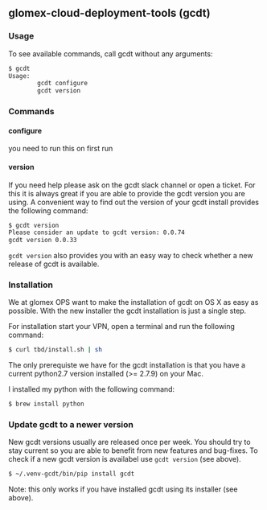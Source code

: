 ## glomex-cloud-deployment-tools (gcdt)
### Usage

To see available commands, call gcdt without any arguments:

```bash
$ gcdt
Usage:
        gcdt configure
        gcdt version
```

### Commands

#### configure
you need to run this on first run

#### version
If you need help please ask on the gcdt slack channel or open a ticket. For this it is always great if you are able to provide the gcdt version you are using.
A convenient way to find out the version of your gcdt install provides the following command:

```bash
$ gcdt version
Please consider an update to gcdt version: 0.0.74
gcdt version 0.0.33
```

`gcdt version` also provides you with an easy way to check whether a new release of gcdt is available.


### Installation

We at glomex OPS want to make the installation of gcdt on OS X as easy as possible. With the new installer the gcdt installation is just a single step.

For installation start your VPN, open a terminal and run the following command:

```bash
$ curl tbd/install.sh | sh
```

The only prerequiste we have for the gcdt installation is that you have a current python2.7 version installed (>= 2.7.9) on your Mac.

I installed my python with the following command:

```bash
$ brew install python
```


### Update gcdt to a newer version

New gcdt versions usually are released once per week. You should try to stay current so you are able to benefit from new features and bug-fixes. To check if a new gcdt version is availabel use `gcdt version` (see above).

```bash
$ ~/.venv-gcdt/bin/pip install gcdt
```

Note: this only works if you have installed gcdt using its installer (see above).
